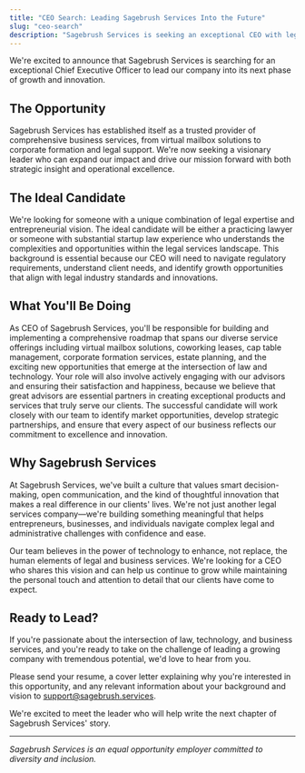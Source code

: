 ```yaml
---
title: "CEO Search: Leading Sagebrush Services Into the Future"
slug: "ceo-search"
description: "Sagebrush Services is seeking an exceptional CEO with legal expertise or startup law experience to lead our growing legal technology platform."
---
```


We're excited to announce that Sagebrush Services is searching for an exceptional Chief Executive
Officer to lead our company into its next phase of growth and innovation.

## The Opportunity

Sagebrush Services has established itself as a trusted provider of comprehensive business services,
from virtual mailbox solutions to corporate formation and legal support. We're now seeking a visionary
leader who can expand our impact and drive our mission forward with both strategic insight and
operational excellence.

## The Ideal Candidate

We're looking for someone with a unique combination of legal expertise and entrepreneurial vision.
The ideal candidate will be either a practicing lawyer or someone with substantial startup law experience
who understands the complexities and opportunities within the legal services landscape. This background
is essential because our CEO will need to navigate regulatory requirements, understand client needs,
and identify growth opportunities that align with legal industry standards and innovations.

## What You'll Be Doing

As CEO of Sagebrush Services, you'll be responsible for building and implementing a comprehensive
roadmap that spans our diverse service offerings including virtual mailbox solutions, coworking leases,
cap table management, corporate formation services, estate planning, and the exciting new opportunities
that emerge at the intersection of law and technology. Your role will also involve actively engaging
with our advisors and ensuring their satisfaction and happiness, because we believe that great advisors
are essential partners in creating exceptional products and services that truly serve our clients.
The successful candidate will work closely with our team to identify market opportunities, develop
strategic partnerships, and ensure that every aspect of our business reflects our commitment to
excellence and innovation.

## Why Sagebrush Services

At Sagebrush Services, we've built a culture that values smart decision-making, open communication,
and the kind of thoughtful innovation that makes a real difference in our clients' lives. We're not
just another legal services company—we're building something meaningful that helps entrepreneurs,
businesses, and individuals navigate complex legal and administrative challenges with confidence and ease.

Our team believes in the power of technology to enhance, not replace, the human elements of legal
and business services. We're looking for a CEO who shares this vision and can help us continue to grow
while maintaining the personal touch and attention to detail that our clients have come to expect.

## Ready to Lead?

If you're passionate about the intersection of law, technology, and business services, and you're
ready to take on the challenge of leading a growing company with tremendous potential, we'd love to
hear from you.

Please send your resume, a cover letter explaining why you're interested in this opportunity,
and any relevant information about your background and vision to [support@sagebrush.services](mailto:support@sagebrush.services).

We're excited to meet the leader who will help write the next chapter of Sagebrush Services' story.

---

*Sagebrush Services is an equal opportunity employer committed to diversity and inclusion.*
